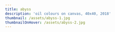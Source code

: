 ```yaml
---
title: abyss
description: 'oil colours on canvas, 40x40, 2018'
thumbnail: /assets/abyss-1.jpg
thumbnailOnHover: /assets/abyss-2.jpg
---
```


